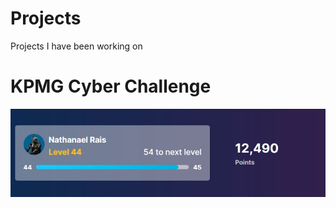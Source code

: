 # Projects
Projects I have been working on

# KPMG Cyber Challenge
![Cyber Challenge](https://github.com/NRais/Projects/blob/master/KPMG%20Cyber%20Challenge/Images/Clipboard01.jpg)

